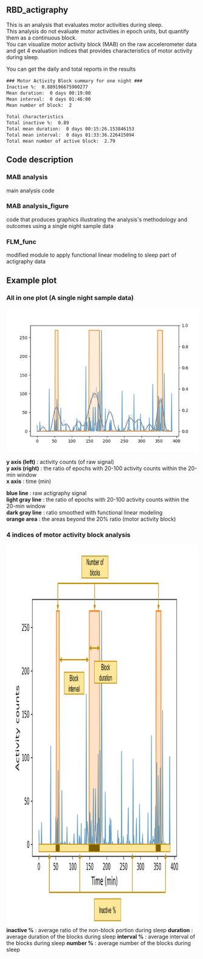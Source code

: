 ## RBD_actigraphy
This is an analysis that evaluates motor activities during sleep.  
This analysis do not evaluate motor activities in epoch units, but quantify them as a continuous block.  
You can visualize motor activity block (MAB) on the raw accelerometer data and get 4 evaluation indices that provides characteristics of motor activity during sleep.  

You can get the daily and total reports in the results

```
### Motor Activity Block summary for one night ###
Inactive %:  0.889196675900277
Mean duration:  0 days 00:19:00
Mean interval:  0 days 01:46:00
Mean number of block:  2
```

```
Total characteristics
Total inactive %:  0.89
Total mean duration:  0 days 00:15:26.153846153
Total mean interval:  0 days 01:33:36.226415094
Total mean number of active block:  2.79
```

## Code description
### MAB analysis
main analysis code
### MAB analysis_figure
code that produces graphics illustrating the analysis's methodology and outcomes using a single night sample data
### FLM_func
modified module to apply functional linear modeling to sleep part of actigraphy data

## Example plot
### All in one plot (A single night sample data)
<img src="./all_in_one.png">

<b>y axis (left)</b> : activity counts (of raw signal)   
<b>y axis (right)</b> : the ratio of epochs with 20-100 activity counts within the 20-min window    
<b>x axis</b> : time (min)    

<b>blue line</b> : raw actigraphy signal  
<b>light gray line</b> : the ratio of epochs with 20-100 activity counts within the 20-min window  
<b>dark gray line</b> : ratio smoothed with functional linear modeling   
<b>orange area</b> : the areas beyond the 20% ratio (motor activity block)

### 4 indices of motor activity block analysis
<img src="./MAB.png"
style="width:1000px; height:1000px;">
<b>inactive %</b> : average ratio of the non-block portion during sleep
<b>duration</b> : average duration of the blocks during sleep
<b>interval %</b> : average interval of the blocks during sleep
<b>number %</b> : average number of the blocks during sleep
